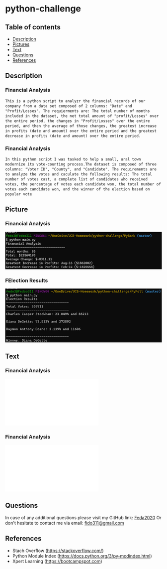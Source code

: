 # python-challenge

## Table of contents

* [Description](#Description)
* [Pictures](#Picture)
* [Text](#Text)
* [Questions](#Questions)
* [References](#References)

## Description

### Financial Analysis

    This is a python script to analyzr the financial records of our company from a data set composed of 2 columns: "Date" and "Profit/Losses". The requierments are: The total number of months included in the dataset, the net total amount of "profit/Losses" over the entire period, the changes in "Profit/Losses" over the entire period, and then the average of those changes, the greatest increase in profits (date and amount) over the entire period and the greatest decrease in profits (date and amount) over the entire period.

### Financial Analysis

    In this python script I was tasked to help a small, ural town modernize its vote-counting process.The dataset is composed of three columns: "Voter ID", "County", and "Candidate". The requirements are to analyze the votes and caculate the following results: The total number of votes cast, a complete list of candidates who received votes, the percentage of votes each candidate won, the total number of votes each candidate won, and the winner of the election based on popular vote

 ## Picture
### Financial Analysis
 ![Website](./PyBank/image/Financial_Analysis_Terminal_Print.png)
 
### FElection Results
 ![Website](./PyPoll/image/Election_Results_Terminal_Print.png)

## Text

### Financial Analysis
 ![View the text file](./PyBank/analysis/financial_analysis.txt)
### Financial Analysis
 ![View the text file](./PyPoll/analysis/election_results.txt)

## Questions
In case of any additional questions please visit my GitHub link: [Feda2020](https://github.com/Feda2020) 
Or don't hesitate to contact me via email: fido311@gmail.com

## References
 * Stach Overflow (https://stackoverflow.com/)
 * Python Module Index (https://docs.python.org/3/py-modindex.html)
 * Xpert Learning (https://bootcampspot.com)
    